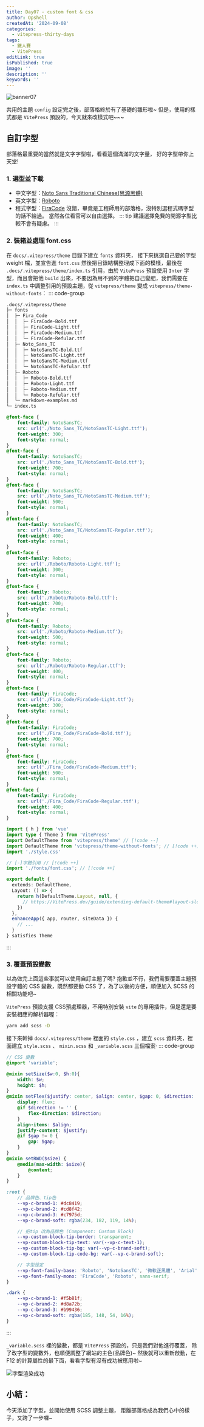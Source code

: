 ```yaml
---
title: Day07 - custom font & css
author: Opshell
createdAt: '2024-09-08'
categories:
  - vitepress-thirty-days
tags:
  - 鐵人賽
  - VitePress
editLink: true
isPublished: true
image: ''
description: ''
keywords: ''
---
```

![banner07](https://ithelp.ithome.com.tw/upload/images/20240908/20109918O14k6TeClz.png)

共用的主題 `config` 設定完之後，部落格終於有了基礎的雛形啦~
但是，使用的樣式都是 `VitePress` 預設的，今天就來改樣式吧~~~

## 自訂字型
部落格最重要的當然就是文字字型啦，看看這個滿滿的文字量， 好的字型帶你上天堂!
### 1. 選型並下載
- 中文字型：[Noto Sans Traditional Chinese(思源黑體)](https://fonts.google.com/noto/specimen/Noto+Sans+TC?query=Noto+sans)
- 英文字型：[Roboto](https://fonts.google.com/specimen/Roboto?query=Robo)
- 程式字型：[FiraCode](https://github.com/tonsky/FiraCode/releases)
沒錯，畢竟是工程師用的部落格，沒特別選程式碼字型的話不給過。
當然各位看官可以自由選擇。
::: tip
建議選擇免費的開源字型比較不會有疑慮。
:::

### 2. 裝箱並處理 font.css
在 `docs/.vitepress/theme` 目錄下建立 `fonts` 資料夾，
接下來挑選自己要的字型 weight 檔，並宣告進 `font.css` 然後把目錄結構整理成下面的模樣，最後在 `.docs/.vitepress/theme/index.ts` 引用，由於 `VitePress` 預設使用 `Inter` 字型，而且會把他 `build` 出來，不要因為用不到的字體把自己變肥，我們需要在 `index.ts` 中調整引用的預設主題，從 `vitepress/theme` 變成 `vitepress/theme-without-fonts`：
::: code-group

```sh [目錄結構]
.docs/.vitepress/theme
├─ fonts
│  ├─ Fira_Code
│  │  ├─ FiraCode-Bold.ttf
│  │  ├─ FiraCode-Light.ttf
│  │  ├─ FiraCode-Medium.ttf
│  │  └─ FiraCode-Refular.ttf
│  ├─ Noto_Sans_TC
│  │  ├─ NotoSansTC-Bold.ttf
│  │  ├─ NotoSansTC-Light.ttf
│  │  ├─ NotoSansTC-Medium.ttf
│  │  └─ NotoSansTC-Refular.ttf
│  ├─ Roboto
│  │  ├─ Roboto-Bold.ttf
│  │  ├─ Roboto-Light.ttf
│  │  ├─ Roboto-Medium.ttf
│  │  └─ Roboto-Refular.ttf
│  └─ markdown-examples.md
└─ index.ts
```

``` css [font.css]
@font-face {
    font-family: NotoSansTC;
    src: url('./Noto_Sans_TC/NotoSansTC-Light.ttf');
    font-weight: 300;
    font-style: normal;
}
@font-face {
    font-family: NotoSansTC;
    src: url('./Noto_Sans_TC/NotoSansTC-Bold.ttf');
    font-weight: 700;
    font-style: normal;
}
@font-face {
    font-family: NotoSansTC;
    src: url('./Noto_Sans_TC/NotoSansTC-Medium.ttf');
    font-weight: 500;
    font-style: normal;
}
@font-face {
    font-family: NotoSansTC;
    src: url('./Noto_Sans_TC/NotoSansTC-Regular.ttf');
    font-weight: 400;
    font-style: normal;
}
@font-face {
    font-family: Roboto;
    src: url('./Roboto/Roboto-Light.ttf');
    font-weight: 300;
    font-style: normal;
}
@font-face {
    font-family: Roboto;
    src: url('./Roboto/Roboto-Bold.ttf');
    font-weight: 700;
    font-style: normal;
}
@font-face {
    font-family: Roboto;
    src: url('./Roboto/Roboto-Medium.ttf');
    font-weight: 500;
    font-style: normal;
}
@font-face {
    font-family: Roboto;
    src: url('./Roboto/Roboto-Regular.ttf');
    font-weight: 400;
    font-style: normal;
}
@font-face {
    font-family: FiraCode;
    src: url('./Fira_Code/FiraCode-Light.ttf');
    font-weight: 300;
    font-style: normal;
}
@font-face {
    font-family: FiraCode;
    src: url('./Fira_Code/FiraCode-Bold.ttf');
    font-weight: 700;
    font-style: normal;
}
@font-face {
    font-family: FiraCode;
    src: url('./Fira_Code/FiraCode-Medium.ttf');
    font-weight: 500;
    font-style: normal;
}
@font-face {
    font-family: FiraCode;
    src: url('./Fira_Code/FiraCode-Regular.ttf');
    font-weight: 400;
    font-style: normal;
}
```

```ts [index.ts]
import { h } from 'vue'
import type { Theme } from 'VitePress'
import DefaultTheme from 'vitepress/theme' // [!code --]
import DefaultTheme from 'vitepress/theme-without-fonts'; // [!code ++]
import './style.css'

// [-]字體引用 // [!code ++]
import './fonts/font.css'; // [!code ++]

export default {
  extends: DefaultTheme,
  Layout: () => {
    return h(DefaultTheme.Layout, null, {
      // https://VitePress.dev/guide/extending-default-theme#layout-slots
    })
  },
  enhanceApp({ app, router, siteData }) {
    // ...
  }
} satisfies Theme
```
:::

### 3. 覆蓋預設變數
以為做完上面這些事就可以使用自訂主題了嗎?
抱歉並不行，我們需要覆蓋主題預設字體的 CSS 變數，既然都要動 CSS 了，為了以後的方便，順便加入 SCSS 的相關功能吧~

`VitePress` 預設支援 CSS預處理器，不用特別安裝 `vite` 的專用插件，但是還是要安裝相應的解析器喔：
```sh
yarn add scss -D
```

接下來幹掉 `docs/.vitepress/theme` 裡面的 `style.css` ，建立 `scss` 資料夾，裡面建立 `style.scss` 、 `mixin.scss` 和 `_variable.scss` 三個檔案‧
::: code-group
``` scss [style.scss]
// CSS 變數
@import 'variable';
```

``` scss [mixin.scss]
@mixin setSize($w:0, $h:0){
    width: $w;
    height: $h;
}
@mixin setFlex($justify: center, $align: center, $gap: 0, $direction: '') {
    display: flex;
    @if $direction != '' {
        flex-direction: $direction;
    }
    align-items: $align;
    justify-content: $justify;
    @if $gap != 0 {
        gap: $gap;
    }
}
@mixin setRWD($size) {
    @media(max-width: $size){
        @content;
    }
}
```

``` scss [_variable.scss]
:root {
    // 品牌色、tip色
    --vp-c-brand-1: #dc8419;
    --vp-c-brand-2: #cd8f42;
    --vp-c-brand-3: #c7975d;
    --vp-c-brand-soft: rgba(234, 182, 119, 14%);

    // 把tip 改為品牌色 (Component: Custom Block)
    --vp-custom-block-tip-border: transparent;
    --vp-custom-block-tip-text: var(--vp-c-text-1);
    --vp-custom-block-tip-bg: var(--vp-c-brand-soft);
    --vp-custom-block-tip-code-bg: var(--vp-c-brand-soft);

    // 字型設定
    --vp-font-family-base: 'Roboto', 'NotoSansTC', '微軟正黑體', 'Arial', sans-serif;
    --vp-font-family-mono: 'FiraCode', 'Roboto', sans-serif;
}

.dark {
    --vp-c-brand-1: #f5b81f;
    --vp-c-brand-2: #d8a72b;
    --vp-c-brand-3: #b99436;
    --vp-c-brand-soft: rgba(185, 148, 54, 16%);
}
```
:::

`_variable.scss` 裡的變數，都是 `VitePress` 預設的，只是我們對他進行覆蓋，
除了改字型的變數外，也順便調整了網站的主色(品牌色)~
然後就可以重新啟動，在 F12 的計算屬性的最下面，看看字型有沒有成功被應用啦~

![字型渲染成功](https://ithelp.ithome.com.tw/upload/images/20240908/20109918vxFBqunEiz.png)

## 小結：
今天添加了字型，並開始使用 SCSS 調整主題，
距離部落格成為我們心中的樣子，又跨了一步囉~
